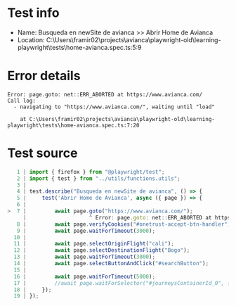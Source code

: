 # Test info

- Name: Busqueda en newSite de avianca >> Abrir Home de Avianca
- Location: C:\Users\framir02\projects\avianca\playwright-old\learning-playwright\tests\home-avianca.spec.ts:5:9

# Error details

```
Error: page.goto: net::ERR_ABORTED at https://www.avianca.com/
Call log:
  - navigating to "https://www.avianca.com/", waiting until "load"

    at C:\Users\framir02\projects\avianca\playwright-old\learning-playwright\tests\home-avianca.spec.ts:7:20
```

# Test source

```ts
   1 | import { firefox } from "@playwright/test";
   2 | import { test } from "../utils/functions.utils";
   3 |
   4 | test.describe("Busqueda en newSite de avianca", () => {
   5 |     test('Abrir Home de Avianca', async ({ page }) => {
   6 |
>  7 |         await page.goto("https://www.avianca.com/");
     |                    ^ Error: page.goto: net::ERR_ABORTED at https://www.avianca.com/
   8 |         await page.verifyCookies("#onetrust-accept-btn-handler");
   9 |         await page.waitForTimeout(3000);
  10 |
  11 |         await page.selectOriginFlight("cali");
  12 |         await page.selectDestinationFlight("Bogo");
  13 |         await page.waitForTimeout(3000);
  14 |         await page.selectButtonAndClick("#searchButton");
  15 |
  16 |         await page.waitForTimeout(5000);
  17 |         //await page.waitForSelector("#journeysContainerId_0", { timeout: 30000 });
  18 |     });
  19 | });
```
